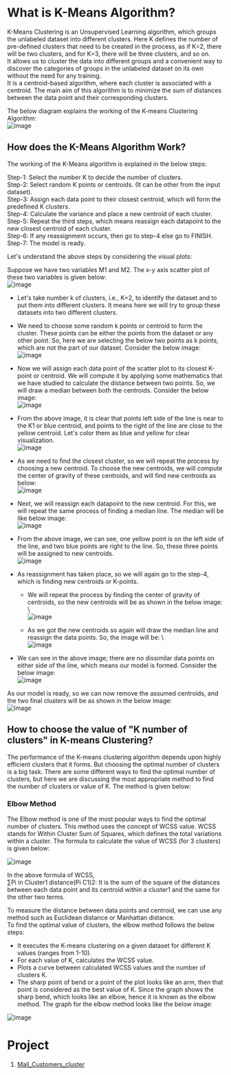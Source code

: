# What is K-Means Algorithm?
K-Means Clustering is an Unsupervised Learning algorithm, which groups the unlabeled dataset into different clusters. Here K defines the number of pre-defined clusters that need to be created in the process, as if K=2, there will be two clusters, and for K=3, there will be three clusters, and so on. \
It allows us to cluster the data into different groups and a convenient way to discover the categories of groups in the unlabeled dataset on its own without the need for any training.  \
It is a centroid-based algorithm, where each cluster is associated with a centroid. The main aim of this algorithm is to minimize the sum of distances between the data point and their corresponding clusters. 

The below diagram explains the working of the K-means Clustering Algorithm: \
![image](https://user-images.githubusercontent.com/58425689/107849140-5db43780-6e21-11eb-8e03-5b7a26ea0d3f.png)

## How does the K-Means Algorithm Work?
The working of the K-Means algorithm is explained in the below steps:

Step-1: Select the number K to decide the number of clusters. \
Step-2: Select random K points or centroids. (It can be other from the input dataset). \
Step-3: Assign each data point to their closest centroid, which will form the predefined K clusters. \
Step-4: Calculate the variance and place a new centroid of each cluster. \
Step-5: Repeat the third steps, which means reassign each datapoint to the new closest centroid of each cluster. \
Step-6: If any reassignment occurs, then go to step-4 else go to FINISH. \
Step-7: The model is ready.

Let's understand the above steps by considering the visual plots:

Suppose we have two variables M1 and M2. The x-y axis scatter plot of these two variables is given below: \
![image](https://user-images.githubusercontent.com/58425689/107849143-6147be80-6e21-11eb-9958-799ea8b50cb9.png)
- Let's take number k of clusters, i.e., K=2, to identify the dataset and to put them into different clusters. It means here we will try to group these datasets into two different clusters.
- We need to choose some random k points or centroid to form the cluster. These points can be either the points from the dataset or any other point. So, here we are selecting the below two points as k points, which are not the part of our dataset. Consider the below image: \
![image](https://user-images.githubusercontent.com/58425689/107849144-63118200-6e21-11eb-8215-6f2841032da1.png)

- Now we will assign each data point of the scatter plot to its closest K-point or centroid. We will compute it by applying some mathematics that we have studied to calculate the distance between two points. So, we will draw a median between both the centroids. Consider the below image: \
![image](https://user-images.githubusercontent.com/58425689/107849145-6573dc00-6e21-11eb-9f66-5ad3d736170f.png)

- From the above image, it is clear that points left side of the line is near to the K1 or blue centroid, and points to the right of the line are close to the yellow centroid. Let's color them as blue and yellow for clear visualization. \
![image](https://user-images.githubusercontent.com/58425689/107849146-67d63600-6e21-11eb-8a1c-5889c955a93d.png)

- As we need to find the closest cluster, so we will repeat the process by choosing a new centroid. To choose the new centroids, we will compute the center of gravity of these centroids, and will find new centroids as below: \
![image](https://user-images.githubusercontent.com/58425689/107849148-6a389000-6e21-11eb-88f2-075559bebbaf.png)

- Next, we will reassign each datapoint to the new centroid. For this, we will repeat the same process of finding a median line. The median will be like below image: \
![image](https://user-images.githubusercontent.com/58425689/107849149-6c025380-6e21-11eb-8d58-3bb418ca402a.png)

- From the above image, we can see, one yellow point is on the left side of the line, and two blue points are right to the line. So, these three points will be assigned to new centroids. \
![image](https://user-images.githubusercontent.com/58425689/107849150-6e64ad80-6e21-11eb-997f-1fa2ba2cd043.png)

- As reassignment has taken place, so we will again go to the step-4, which is finding new centroids or K-points.
  - We will repeat the process by finding the center of gravity of centroids, so the new centroids will be as shown in the below image: \  
  ![image](https://user-images.githubusercontent.com/58425689/107849151-70c70780-6e21-11eb-843d-895ce9ec81fb.png)

  - As we got the new centroids so again will draw the median line and reassign the data points. So, the image will be: \  
    ![image](https://user-images.githubusercontent.com/58425689/107849153-7290cb00-6e21-11eb-819a-262367ba9cfc.png)
    
- We can see in the above image; there are no dissimilar data points on either side of the line, which means our model is formed. Consider the below image: \
![image](https://user-images.githubusercontent.com/58425689/107849154-745a8e80-6e21-11eb-9021-12e35d5f3245.png)

As our model is ready, so we can now remove the assumed centroids, and the two final clusters will be as shown in the below image: \
![image](https://user-images.githubusercontent.com/58425689/107849156-791f4280-6e21-11eb-9dc6-2b4d9b43a2f1.png)

## How to choose the value of "K number of clusters" in K-means Clustering?
The performance of the K-means clustering algorithm depends upon highly efficient clusters that it forms. But choosing the optimal number of clusters is a big task. There are some different ways to find the optimal number of clusters, but here we are discussing the most appropriate method to find the number of clusters or value of K. The method is given below:

### Elbow Method
The Elbow method is one of the most popular ways to find the optimal number of clusters. This method uses the concept of WCSS value. WCSS stands for Within Cluster Sum of Squares, which defines the total variations within a cluster. The formula to calculate the value of WCSS (for 3 clusters) is given below: 

![image](https://user-images.githubusercontent.com/58425689/107849408-162eab00-6e23-11eb-80a7-152853b21a6a.png)

In the above formula of WCSS, \
∑Pi in Cluster1 distance(Pi C1)2: It is the sum of the square of the distances between each data point and its centroid within a cluster1 and the same for the other two terms.

To measure the distance between data points and centroid, we can use any method such as Euclidean distance or Manhattan distance. \
To find the optimal value of clusters, the elbow method follows the below steps:
- It executes the K-means clustering on a given dataset for different K values (ranges from 1-10).
- For each value of K, calculates the WCSS value.
- Plots a curve between calculated WCSS values and the number of clusters K.
- The sharp point of bend or a point of the plot looks like an arm, then that point is considered as the best value of K.
Since the graph shows the sharp bend, which looks like an elbow, hence it is known as the elbow method. The graph for the elbow method looks like the below image:

![image](https://user-images.githubusercontent.com/58425689/107849372-f8f9dc80-6e22-11eb-8caf-e1d759460b28.png)

# Project
1. [Mall_Customers_cluster](https://github.com/rjnp2/Data-Science/blob/main/tutorial/6.%20Machine%20Learning/5.%20Clustering/1.%20K-Means/Mall_Customers_cluster.ipynb)
